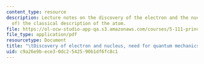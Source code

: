 ```yaml
---
content_type: resource
description: Lecture notes on the discovery of the electron and the nucleus, and (failure
  of) the classical description of the atom.
file: https://ol-ocw-studio-app-qa.s3.amazonaws.com/courses/5-111-principles-of-chemical-science-fall-2008/c9a26e9bece30dc2542590b1df6fc8c1_lecnotes02.pdf
file_type: application/pdf
resourcetype: Document
title: "\tDiscovery of electron and nucleus, need for quantum mechanics"
uid: c9a26e9b-ece3-0dc2-5425-90b1df6fc8c1
---
```

